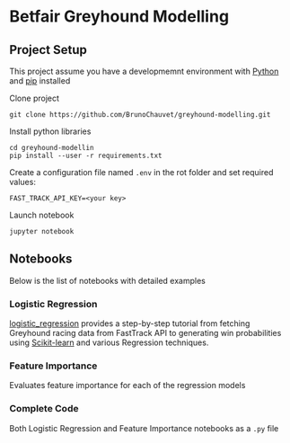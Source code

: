 # Betfair Greyhound Modelling

## Project Setup

This project assume you have a developmemnt environment with [Python](https://www.python.org/downloads/) and [pip](https://pip.pypa.io/en/stable/installation/) installed

Clone project
```
git clone https://github.com/BrunoChauvet/greyhound-modelling.git
```

Install python libraries
```
cd greyhound-modellin
pip install --user -r requirements.txt
```

Create a configuration file named `.env` in the rot folder and set required values:
```
FAST_TRACK_API_KEY=<your key>
```

Launch notebook
```
jupyter notebook
```

## Notebooks

Below is the list of notebooks with detailed examples

### Logistic Regression

[logistic_regression](notebook/logistic_regression.ipynb) provides a step-by-step tutorial from fetching Greyhound racing data from FastTrack API to generating win probabilities using [Scikit-learn](https://scikit-learn.org/stable/) and various Regression techniques.

### Feature Importance

Evaluates feature importance for each of the regression models

### Complete Code

Both Logistic Regression and Feature Importance notebooks as a `.py` file
